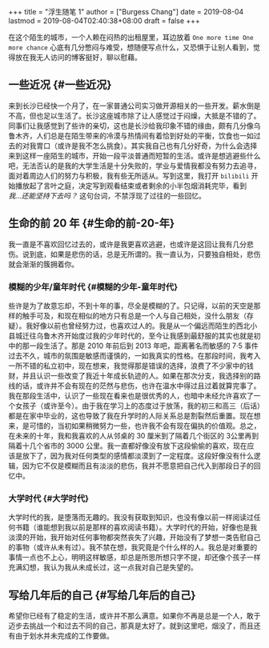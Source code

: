+++
title = "浮生随笔 1"
author = ["Burgess Chang"]
date = 2019-08-04
lastmod = 2019-08-04T02:40:38+08:00
draft = false
+++

在这个陌生的城市，一个人赖在闷热的出租屋里，耳边放着 `One more time One more
chance` 心底有几分憋闷与难受，想随便写点什么，又恐惧于让别人看到，觉得放在我无人访问的博客挺好，聊以慰藉。


## 一些近况 {#一些近况}

  来到长沙已经快一个月了，在一家普通公司实习做开源相关的一些开发。薪水倒是不高，但也足以生活了。长沙这座城市除了让人感觉过于闷燥，大抵是不错的了。同事们让我感觉到了些许的亲切，这也是长沙给我印象不错的缘由，颇有几分像乌鲁木齐，人们总是在陌生带来的冷漠与热情间有着恰到好处的平衡，饮食也一如过去的对我胃口（或许是我不怎么挑食）。其实我自己也有几分好奇，为什么会选择来到这样一座陌生的城市，开始一段平淡普通而短暂的生活。或许是想逃避些什么吧，无法否认的是我的大学生活是十分失败的，学业与爱情我都没有努力去追寻，面对着周边人们的努力与积极，我有些无所适从。写到这里，我打开 `bilibili` 开始播放起了言叶之庭，决定写到观看结束或者剩余的小半包烟消耗完毕，看到 _我…还能坚持下去吗？_ 这句台词，不禁浮现了过往的一些回忆。


## 生命的前 20 年 {#生命的前-20-年}

  我一直是不喜欢回忆过去的，或许是我更喜欢逃避，也或许是这回让我有几分悲伤。说到底，如果是悲伤的话，总是无所谓的。我一直认为，只要独自相处，悲伤就会渐渐的簇拥着你。


### 模糊的少年/童年时代 {#模糊的少年-童年时代}

  些许是为了故意忘却，不到十年的事，尽全是模糊的了。只记得，以前的天空是那样的触手可及，和现在相似的地方只有总是一个人与自己相处，没什么朋友（存疑）。我好像以前也曾经努力过，也喜欢过人的。我是从一个偏远而陌生的西北小县城迁往乌鲁木齐开始度过我的少年时代的，至今让我感到最舒服的其实也就是初中的那一段生活了。那是 2010 年前后到 2013 年吧，距离著名而敏感的 7·5 事件过去不久，城市的氛围是敏感而谨慎的，一如我真实的性格。在那段时间，我考入一所不错的私立初中，现在想来，我觉得那是错误的选择，浪费了不少家中的钱财，并且认识一些改变了我近十年成长轨迹的人。如果在那次分支，我选择别的路线的话，或许并不会有现在的茫然与悲伤，也许在温水中得过且过着就算完事了。我在那段生活中，认识了一些现在看来也是很优秀的人，也暗中未经允许喜欢了一个女孩子（或许至今）。由于我在学习上的态度过于放荡，我的初三和高三（后话）都是在家中毕业的，这也导致了我在升学时的人际关系总是割裂然后重置。现在想来，是可惜的，当初如果稍微努力一些，也许我不会有现在偏执的价值观。总之，在未来的十年，我和我喜欢的人从邻桌的 30 厘米到了隔着几个街区的 3公里再到隔着十几个省市的 3000 公里。我一直都好像没有放下这段偷偷的喜欢，现在应该是放下了，因为我对任何类型的感情都淡漠到了一定程度。这段好像没有什么逻辑，因为它不仅是模糊而且有淡淡的悲伤，我并不愿意把自己代入到那段日子的回忆中。


### 大学时代 {#大学时代}

  大学时代的我，是堕落而无趣的。我没有获取到知识，也没有像以前一样阅读过任何书籍（谁能想到我以前是那样的喜欢阅读书籍）。大学时代的开始，好像也是我淡漠的开始，我开始对任何事物都突然丧失了兴趣，开始没有了梦想一类告慰自己的事物（或许从未有过）。我不禁在想，我究竟是个什么样的人。我总是对重要的事情一点也不上心，明明这样敏感，却总是所思所想只字不提，却还像个孩子一样充满幻想，我认为我从未成长过，这一点我对自己是失望的。


## 写给几年后的自己 {#写给几年后的自己}

  希望你已经有了稳定的生活，或许并不那么满意。如果你不再是总是一个人，敢于迈步去挑战一个和过去不同的自己，那真是太好了。就到这里吧，烟没了，而且还有由于划水并未完成的工作要做。
